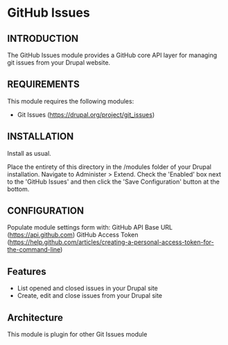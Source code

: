 GitHub Issues
===============

INTRODUCTION
------------

The GitHub Issues module provides a GitHub core API layer
for managing git issues from your Drupal website.

REQUIREMENTS
------------

This module requires the following modules:

 * Git Issues (https://drupal.org/project/git_issues)


INSTALLATION
------------

Install as usual.

Place the entirety of this directory in the /modules folder of your Drupal
installation. Navigate to Administer > Extend. Check the 'Enabled' box next
to the 'GitHub Issues' and then click
the 'Save Configuration' button at the bottom.

CONFIGURATION
-------------

Populate module settings form with:
GitHub API Base URL (https://api.github.com)
GitHub Access Token (https://help.github.com/articles/creating-a-personal-access-token-for-the-command-line)

## Features
* List opened and closed issues in your Drupal site
* Create, edit and close issues from your Drupal site

## Architecture
This module is plugin for other Git Issues module
